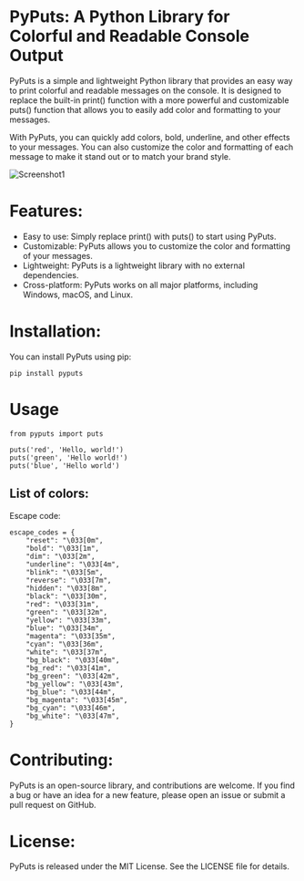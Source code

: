 

# PyPuts: A Python Library for Colorful and Readable Console Output

PyPuts is a simple and lightweight Python library that provides an easy way to print colorful and readable messages on the console.
It is designed to replace the built-in print() function with a more powerful and customizable puts() function that allows you to easily add color and formatting to your messages.

With PyPuts, you can quickly add colors, bold, underline, and other effects to your messages. You can also customize the color and formatting of each message to make it stand out or to match your brand style.

![Screenshot1](https://i.ibb.co/9GjN834/Screenshot-from-2023-04-01-09-01-27.png)
# Features:

- Easy to use: Simply replace print() with puts() to start using PyPuts.
- Customizable: PyPuts allows you to customize the color and formatting of your messages.
- Lightweight: PyPuts is a lightweight library with no external dependencies.
- Cross-platform: PyPuts works on all major platforms, including Windows, macOS, and Linux.

# Installation:

You can install PyPuts using pip:
```
pip install pyputs
```

# Usage
```
from pyputs import puts

puts('red', 'Hello, world!')
puts('green', 'Hello world!')
puts('blue', 'Hello world')
```

## List of colors:

Escape code:
```
escape_codes = {
    "reset": "\033[0m",
    "bold": "\033[1m",
    "dim": "\033[2m",
    "underline": "\033[4m",
    "blink": "\033[5m",
    "reverse": "\033[7m",
    "hidden": "\033[8m",
    "black": "\033[30m",
    "red": "\033[31m",
    "green": "\033[32m",
    "yellow": "\033[33m",
    "blue": "\033[34m",
    "magenta": "\033[35m",
    "cyan": "\033[36m",
    "white": "\033[37m",
    "bg_black": "\033[40m",
    "bg_red": "\033[41m",
    "bg_green": "\033[42m",
    "bg_yellow": "\033[43m",
    "bg_blue": "\033[44m",
    "bg_magenta": "\033[45m",
    "bg_cyan": "\033[46m",
    "bg_white": "\033[47m",
}
```

# Contributing:

PyPuts is an open-source library, and contributions are welcome. If you find a bug or have an idea for a new feature, please open an issue or submit a pull request on GitHub.

# License:

PyPuts is released under the MIT License. See the LICENSE file for details.

